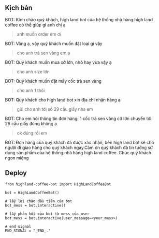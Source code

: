 ## Kịch bản

BOT: Kính chào quý khách, high land bot của hệ thống nhà hàng high land coffee có thể giúp gì anh chị ạ

> anh muốn order em ơi

BOT: Vâng ạ, vậy quý khách muốn đặt loại gì vậy

> cho anh trà sen vàng em ạ

BOT: Quý khách muốn mua cỡ lớn, nhỏ hay vừa vậy ạ

> cho anh size lớn

BOT: Quý khách muốn đặt mấy cốc trà sen vàng

> cho anh 1 thôi

BOT: Quý khách cho high land bot xin địa chỉ nhận hàng ạ

> gửi cho anh tới số 29 cầu giấy nha em

BOT: Cho em hỏi thông tin đơn hàng: 1 cốc trà sen vàng cỡ lớn chuyển tới 29 cầu giấy đúng không ạ

> ok đúng rồi em

BOT: Đơn hàng của quý khách đã được xác nhận, bên high land bot sẽ cho người đi giao hàng cho quý khách ngay.Cảm ơn quý khách đã tin tưởng sử dụng sản phẩm của hệ thống nhà hàng high land coffee. Chúc quý khách ngon miệng


## Deploy

```text
from highland-coffee-bot import HighLandCoffeeBot

bot = HighLandCoffeeBot()

# lấy lời chào đầu tiên của bot
bot_mess = bot.interactive()

# lấy phản hồi của bot từ mess của user
bot_mess = bot.interactive(user_message=<your_mess>)

# end signal
END_SIGNAL = "_END_."

```